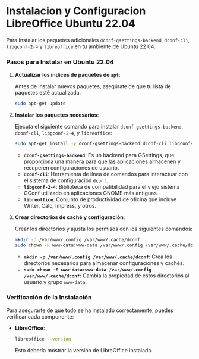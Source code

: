 # Instalacion y Configuracion LibreOffice Ubuntu 22.04


Para instalar los paquetes adicionales `dconf-gsettings-backend`, `dconf-cli`, `libgconf-2-4` y `libreoffice` en tu ambiente de Ubuntu 22.04.

### Pasos para Instalar en Ubuntu 22.04

1. **Actualizar los índices de paquetes de `apt`**:

   Antes de instalar nuevos paquetes, asegúrate de que tu lista de paquetes esté actualizada.

   ```bash
   sudo apt-get update
   ```

2. **Instalar los paquetes necesarios**:

   Ejecuta el siguiente comando para instalar `dconf-gsettings-backend`, `dconf-cli`, `libgconf-2-4`, y `libreoffice`:

   ```bash
   sudo apt-get install -y dconf-gsettings-backend dconf-cli libgconf-2-4 libreoffice
   ```

   - **`dconf-gsettings-backend`**: Es un backend para GSettings, que proporciona una manera para que las aplicaciones almacenen y recuperen configuraciones de usuario.
   - **`dconf-cli`**: Herramienta de línea de comandos para interactuar con el sistema de configuración `dconf`.
   - **`libgconf-2-4`**: Biblioteca de compatibilidad para el viejo sistema GConf utilizado en aplicaciones GNOME más antiguas.
   - **`libreoffice`**: Conjunto de productividad de oficina que incluye Writer, Calc, Impress, y otros.

3. **Crear directorios de caché y configuración**:

   Crear los directorios y ajusta los permisos con los siguientes comandos:

   ```bash
   mkdir -p /var/www/.config /var/www/.cache/dconf
   sudo chown -R www-data:www-data /var/www/.config /var/www/.cache/dconf
   ```

   - **`mkdir -p /var/www/.config /var/www/.cache/dconf`**: Crea los directorios necesarios para almacenar configuraciones y cachés.
   - **`sudo chown -R www-data:www-data /var/www/.config /var/www/.cache/dconf`**: Cambia la propiedad de estos directorios al usuario y grupo `www-data`.

### Verificación de la Instalación

Para asegurarte de que todo se ha instalado correctamente, puedes verificar cada componente:

- **LibreOffice**:

  ```bash
  libreoffice --version
  ```

  Esto debería mostrar la versión de LibreOffice instalada.
